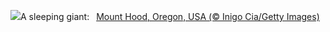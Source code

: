![](https://www.bing.com/th?id=OHR.MtHoodOregon_EN-GB3166689282_UHD.jpg&w=1000)A sleeping giant:&nbsp;&ensp;[Mount Hood, Oregon, USA (© Inigo Cia/Getty Images)](https://www.bing.com/th?id=OHR.MtHoodOregon_EN-GB3166689282_UHD.jpg)
<br><br/>
